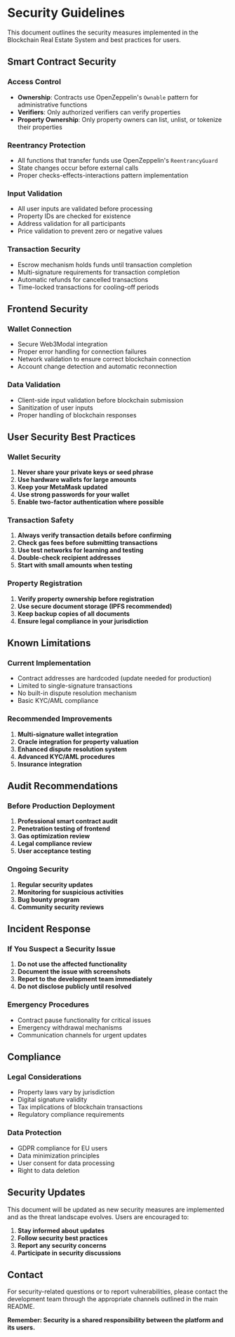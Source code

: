 # Security Guidelines

This document outlines the security measures implemented in the Blockchain Real Estate System and best practices for users.

## Smart Contract Security

### Access Control
- **Ownership**: Contracts use OpenZeppelin's `Ownable` pattern for administrative functions
- **Verifiers**: Only authorized verifiers can verify properties
- **Property Ownership**: Only property owners can list, unlist, or tokenize their properties

### Reentrancy Protection
- All functions that transfer funds use OpenZeppelin's `ReentrancyGuard`
- State changes occur before external calls
- Proper checks-effects-interactions pattern implementation

### Input Validation
- All user inputs are validated before processing
- Property IDs are checked for existence
- Address validation for all participants
- Price validation to prevent zero or negative values

### Transaction Security
- Escrow mechanism holds funds until transaction completion
- Multi-signature requirements for transaction completion
- Automatic refunds for cancelled transactions
- Time-locked transactions for cooling-off periods

## Frontend Security

### Wallet Connection
- Secure Web3Modal integration
- Proper error handling for connection failures
- Network validation to ensure correct blockchain connection
- Account change detection and automatic reconnection

### Data Validation
- Client-side input validation before blockchain submission
- Sanitization of user inputs
- Proper handling of blockchain responses

## User Security Best Practices

### Wallet Security
1. **Never share your private keys or seed phrase**
2. **Use hardware wallets for large amounts**
3. **Keep your MetaMask updated**
4. **Use strong passwords for your wallet**
5. **Enable two-factor authentication where possible**

### Transaction Safety
1. **Always verify transaction details before confirming**
2. **Check gas fees before submitting transactions**
3. **Use test networks for learning and testing**
4. **Double-check recipient addresses**
5. **Start with small amounts when testing**

### Property Registration
1. **Verify property ownership before registration**
2. **Use secure document storage (IPFS recommended)**
3. **Keep backup copies of all documents**
4. **Ensure legal compliance in your jurisdiction**

## Known Limitations

### Current Implementation
- Contract addresses are hardcoded (update needed for production)
- Limited to single-signature transactions
- No built-in dispute resolution mechanism
- Basic KYC/AML compliance

### Recommended Improvements
1. **Multi-signature wallet integration**
2. **Oracle integration for property valuation**
3. **Enhanced dispute resolution system**
4. **Advanced KYC/AML procedures**
5. **Insurance integration**

## Audit Recommendations

### Before Production Deployment
1. **Professional smart contract audit**
2. **Penetration testing of frontend**
3. **Gas optimization review**
4. **Legal compliance review**
5. **User acceptance testing**

### Ongoing Security
1. **Regular security updates**
2. **Monitoring for suspicious activities**
3. **Bug bounty program**
4. **Community security reviews**

## Incident Response

### If You Suspect a Security Issue
1. **Do not use the affected functionality**
2. **Document the issue with screenshots**
3. **Report to the development team immediately**
4. **Do not disclose publicly until resolved**

### Emergency Procedures
- Contract pause functionality for critical issues
- Emergency withdrawal mechanisms
- Communication channels for urgent updates

## Compliance

### Legal Considerations
- Property laws vary by jurisdiction
- Digital signature validity
- Tax implications of blockchain transactions
- Regulatory compliance requirements

### Data Protection
- GDPR compliance for EU users
- Data minimization principles
- User consent for data processing
- Right to data deletion

## Security Updates

This document will be updated as new security measures are implemented and as the threat landscape evolves. Users are encouraged to:

1. **Stay informed about updates**
2. **Follow security best practices**
3. **Report any security concerns**
4. **Participate in security discussions**

## Contact

For security-related questions or to report vulnerabilities, please contact the development team through the appropriate channels outlined in the main README.

**Remember: Security is a shared responsibility between the platform and its users.**
